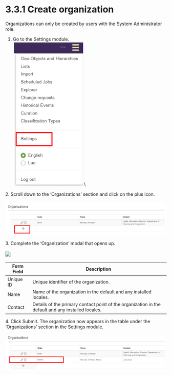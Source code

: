 # 3.3.1 Create organization

Organizations can only be created by users with the System Administrator role.

1. Go to the Settings module.\
   ![](<../../../../.gitbook/assets/image (49).png>)\


2\. Scroll down to the ‘Organizations’ section and click on the plus icon.\
\
![](<../../../../.gitbook/assets/image (10).png>)

3\. Complete the ‘Organization’ modal that opens up.\
\
![](https://lh6.googleusercontent.com/ELMCDwJEaNJaQhr3Qpyq23Rb3jHZI8f-p9uhenPef\_CWIIg3TmPE2YcBoY8DO8FuI5Ueh9g5XmYCmpN5XqZSeDLnmvc3UpdVxW5qb8by-UYVJid4BUyHkyiTZ-K5sRV93wcOI03k-6IHf34Ltds)

| Form Field | Description                                                                                        |
| ---------- | -------------------------------------------------------------------------------------------------- |
| Unique ID  | Unique identifier of the organization.                                                             |
| Name       | Name of the organization in the default and any installed locales.                                 |
| Contact    | Details of the primary contact point of the organization in the default and any installed locales. |

4\. Click Submit. The organization now appears in the table under the ‘Organizations’ section in the Settings module.\
\
![](<../../../../.gitbook/assets/image (6).png>)

